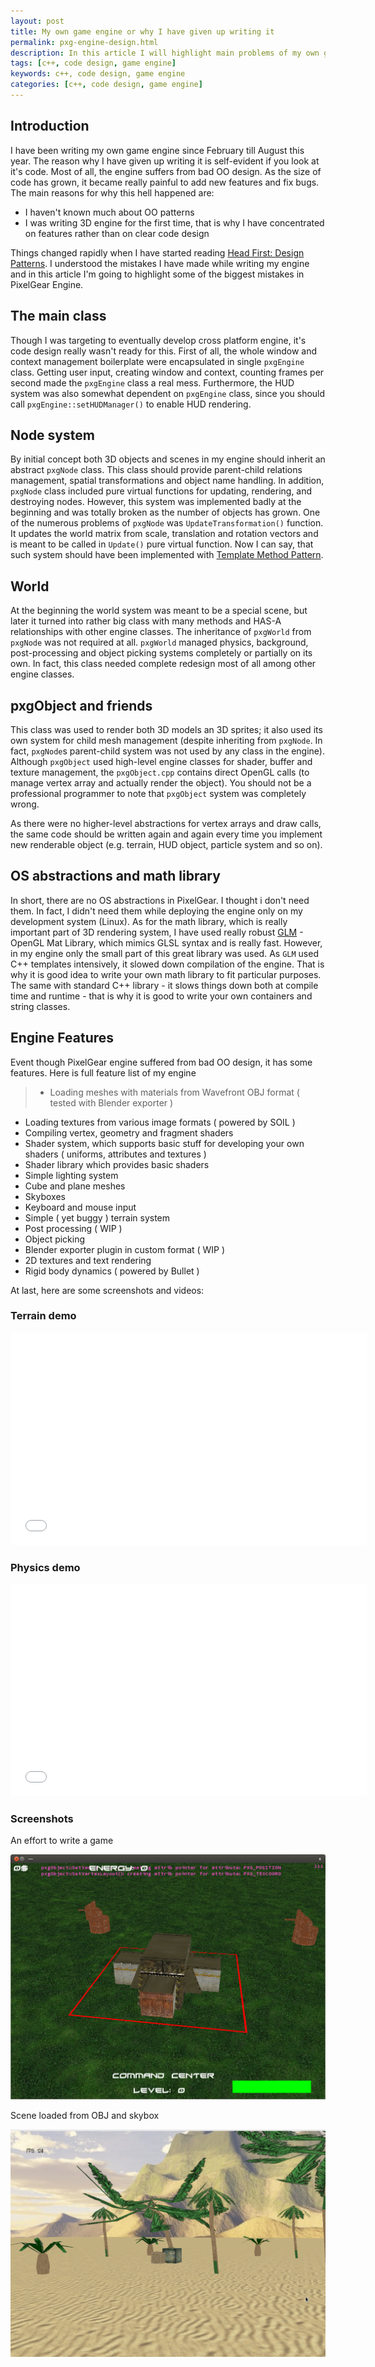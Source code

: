 ```yaml
---
layout: post
title: My own game engine or why I have given up writing it
permalink: pxg-engine-design.html
description: In this article I will highlight main problems of my own game engine and explain why good software design is so important.
tags: [c++, code design, game engine]
keywords: c++, code design, game engine
categories: [c++, code design, game engine]
---
```


## Introduction

I have been writing my own game engine since February till August this year.
The reason why I have given up writing it is self-evident if you look at it's code.
Most of all, the engine suffers from bad OO design. As the size of code has grown, it became really painful to add new features and fix bugs.
The main reasons for why this hell happened are:

* I haven't known much about OO patterns
* I was writing 3D engine for the first time, that is why I have concentrated on features rather than on clear code design

Things changed rapidly when I have started reading [Head First: Design Patterns](http://www.headfirstlabs.com/books/hfdp/).
I understood the mistakes I have made while writing my engine and in this article
I'm going to highlight some of the biggest mistakes in PixelGear Engine.

## The main class
Though I was targeting to eventually develop cross platform engine, it's code design really wasn't ready for this.
First of all, the whole window and context management boilerplate were encapsulated in single `pxgEngine` class.
Getting user input, creating window and context, counting frames per second made the `pxgEngine` class a real mess.
Furthermore, the HUD system was also somewhat dependent on `pxgEngine` class, since you should call `pxgEngine::setHUDManager()` to enable HUD rendering.

<script src="http://gist-it.appspot.com/https://github.com/RostakaGmfun/PixelGearEngine/blob/master/include/PXG.h?slice=30:74"></script>

## Node system
By initial concept both 3D objects and scenes in my engine should inherit an abstract `pxgNode` class.
This class should provide parent-child relations management, spatial transformations and object name handling.
In addition, `pxgNode` class included pure virtual functions for updating, rendering, and destroying nodes.
However, this system was implemented badly at the beginning and was totally broken as the number of objects has grown.
One of the numerous problems of `pxgNode` was `UpdateTransformation()` function.
It updates the world matrix from scale, translation and rotation vectors and is meant to be called in `Update()` pure virtual function.
Now I can say, that such system should have been implemented with [Template Method Pattern](http://en.wikipedia.org/wiki/Template_method_pattern).

<script src="http://gist-it.appspot.com/https://github.com/RostakaGmfun/PixelGearEngine/blob/master/include/pxgNode.h?slice=14:44"></script>

## World
At the beginning the world system was meant to be a special scene, but later it turned into rather
big class with many methods and HAS-A relationships with other engine classes.
The inheritance of `pxgWorld` from `pxgNode` was not required at all. `pxgWorld` managed physics,
background, post-processing and object picking systems completely or partially on its own.
In fact, this class needed complete redesign most of all among other engine classes.

<script src="http://gist-it.appspot.com/https://github.com/RostakaGmfun/PixelGearEngine/blob/master/include/pxgWorld.h?slice=26:62"></script>

## pxgObject and friends
This class was used to render both 3D models an 3D sprites;
it also used its own system for child mesh management (despite inheriting from `pxgNode`.
In fact, `pxgNode`s parent-child system was not used by any class in the engine).
Although `pxgObject` used high-level engine classes for shader, buffer and texture management,
the `pxgObject.cpp` contains direct OpenGL calls (to manage vertex array and actually render the object).
You should not be a professional programmer to note that `pxgObject` system was completely wrong.
<script style="overflow:auto" src="http://gist-it.appspot.com/https://github.com/RostakaGmfun/PixelGearEngine/blob/master/src/pxgObject.cpp?slice=254:344"></script>
As there were no higher-level abstractions for vertex arrays and draw calls,
the same code should be written again and again every time you implement new renderable object (e.g. terrain, HUD object, particle system and so on).

## OS abstractions and math library
In short, there are no OS abstractions in PixelGear. I thought i don't need them.
In fact, I didn't need them while deploying the engine only on my development system (Linux).
As for the math library, which is really important part of 3D rendering system,
I have used really robust [GLM](http://glm.g-truc.net/) - OpenGL Mat Library, which mimics GLSL syntax and is really fast.
However, in my engine only the small part of this great library was used. As `GLM` used C++ templates intensively, it slowed down compilation of the engine.
That is why it is good idea to write your own math library to fit particular purposes.
The same with standard C++ library - it slows things down both at compile time and runtime - that is why it is good to write your own containers and string classes.

## Engine Features
Event though PixelGear engine suffered from bad OO design, it has some features. Here is full feature list of my engine

> * Loading meshes with materials from Wavefront OBJ format ( tested with Blender exporter )
* Loading textures from various image formats ( powered by SOIL )
* Compiling vertex, geometry and fragment shaders
* Shader system, which supports basic stuff for developing your own shaders ( uniforms, attributes and textures )
* Shader library which provides basic shaders
* Simple lighting system
* Cube and plane meshes
* Skyboxes
* Keyboard and mouse input
* Simple ( yet buggy ) terrain system
* Post processing ( WIP )
* Object picking
* Blender exporter plugin in custom format ( WIP )
* 2D textures and text rendering
* Rigid body dynamics ( powered by Bullet )

At last, here are some screenshots and videos:

### Terrain demo
<iframe width="570" height="340" src="//www.youtube.com/embed/FogCR0x93Zg?list=UU1VEk32Dv8l49nlaIclDyAw" frameborder="0" allowfullscreen></iframe>

### Physics demo
<iframe width="570" height="340" src="//www.youtube.com/embed/xiy6hlL0nYE?list=UU1VEk32Dv8l49nlaIclDyAw" frameborder="0" allowfullscreen></iframe>

### Screenshots
An effort to write a game

![An effort to write a game](/public/pxg-engine-design/gamedev-effort.png "An effort to write a game")

Scene loaded from OBJ and skybox

![Scene loaded from OBJ and skybox](/public/pxg-engine-design/scene.png "Scene loaded from OBJ and skybox")
